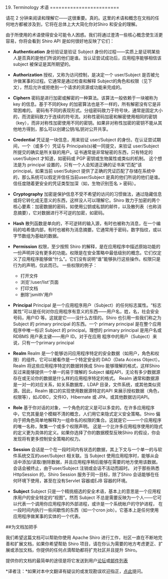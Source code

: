 19. Terminology 术语
========================

请花 2 分钟来阅读和理解它——这很重要。真的。这里的术语和概念在文档的任何地方都被涉及到，它将在总体上大大简化你对Shiro 和安全的理解。

由于所使用的术语使得安全可能令人困惑。我们将通过澄清一些核心概念使生活更容易，你将会看到 Shiro API 是如何很好地反映了它们：

* **Authentication** 
身份验证是验证 Subject 身份的过程——实质上是证明某些人是否真的是他们所说的他们是谁。当认证尝试成功后，应用程序能够相信该subject 被保证是其所期望的。

* **Authorization**
授权，又称为访问控制，是决定一个 user/Subject 是否被允许做某事的过程。它通常是通过检查和解释 Subject的角色和权限（见下文），然后允许或拒绝到一个请求的资源或功能来完成的。

* **Ciphern**
密码是进行加密或解密的一种算法。该算法一般依赖于一块被称为 key 的信息。基于不同的key 的加密算法也是不一样的，所有解密没有它是非常困难的。
密码有不同的表现形式。分组密码致力于符号块，通常是固定大小的，而流密码致力于连续的符号流。对称性密码加密和解密使用相同的密钥（key），而非对称性加密使用不同的密钥。如果非对称性加密的密钥不能从其他地方得到，那么可以创建公钥/私钥对公开共享。

* **Credential**
凭证是一块信息，用来验证 user/Subject 的身份。在认证尝试期间，一个（或多个）凭证与 Principals(s)被一同提交，来验证 user/Subject 所提交的确实是所关联的用户。证书通常是非常秘密的东西，只有特定的
user/Subject 才知道，如密码或 PGP 密钥或生物属性或类似的机制。
这个想法是为 principal 设置的，只有一个人会知道正确的证书来“匹配”该 principal。如果当前 user/Subject 提供了正确的凭证匹配了存储在系统中的，那么系统可以假定并信任当前user/Subject 是真的他们所说的他们是谁。信任度随着更安全的凭证类型加深（如，生物识别签名 > 密码）。

* **Cryptography**
加密是保护信息不受不希望的访问的习惯做法，通过隐藏信息或将它转化成无意义的东西，这样没人可以理解它。Shiro 致力于加密的两个核心要素：加密数据的密码，如使用公钥或私钥的邮件，以及散列表（也称消息摘要），它对数据进行不可逆的加密，如密码。

* **Hash**
散列函数是单向的，不可逆转的输入源，有时也被称为消息，在一个编码的哈希值内部，有时也被称为消息摘要。它通常用于密码，数字指纹，或以字节数组为基础的数据。

* **Permission**
权限，至少按照 Shiro 的解释，是在应用程序中描述原始功能的一份声明并没有更多的功能。权限是在安全策略中最低级别的概念。它们仅定义了应用程序能够做“什么”。它们没有说明“谁”能够执行这些操作。权限只是行为的声明，仅此而已。
一些权限的例子：
	* 打开文件
	* 浏览'/user/list'页面
	* 打印文档
	* 删除'jsmith'用户
	
* **Principal**
Principal 是一个应用程序用户（Subject）的任何标志属性。“标志属性”可以是任何对你应用程序有意义的东西——用户名，姓，名，社会安全号码，用户ID 等。这就是它——没什么古怪的。Shiro 也引用一些我们称之为Subject 的 primary principal 的东西。一个 primary principal 是在整个应用程序中唯一标识 Subject 的 principal。理想的 primary principal 是用户名或 RDBMS 用户表主键——用户 ID。对于在应用
程序中的用户（Subject）来说，只有一个primary principal

* **Realm**
Realm 是一个能够访问应用程序特定的安全数据（如用户，角色和权限）的组件。它可以被看作是一个特定安全的 DAO（Data Access Object）。Realm 将这些应用程序特定的数据转换成 Shiro 能够理解的格式，这样Shiro 反过来能够提供一个单一的易于理解的 Subject 编程API，无论有多少数据源存在或无论你的数据是什么样的应用程序特定的格式。 
Realm 通常和数据源是一对一的对应关系，如关系数据库，LDAP 目录，文件系统，或其他类似资源。因此，Realm 接口的实现使用数据源特定的API 来展示授权数据（角色，权限等），如JDBC，文件IO，Hibernate 或
JPA，或其他数据访问API。

* **Role**
基于你对话的对象，一个角色的定义是可以多变的。在许多应用程序中，它充其量是个模糊不清的概念，人们用它来隐式定义安全策略。Shiro 偏向于把角色简单地解释为一组命名的权限的集合。这就是它——一个应用程序的唯一名称，聚集一个或多个权限声明。
这是一个比许多应用程序使用的隐式的定义更为具体的定义。如果你选择了你的数据模型反映Shiro 的假设，你会发现将有更多控制安全策略的权力。

* **Session**
会话是一个在一段时间内有状态的数据，其上下文与一个单一的与软件系统交互的user/Subject 相关联。当 Subject 使用应用程序时，能够从会话中添加/读取/删除数据，并且应用程序稍后能够在需要的地方使用该数据。会话会被终止，由于user/Subject 注销或会话不活动而超时。
对于那些熟悉 HttpSession 的，Shiro Session 服务于同一目标，除了Shiro 会话能够在任何环境下使用，甚至在没有Servlet 容器或EJB 容器的环境。

* **Subject**
Subject 只是一个精挑细选的安全术语，基本上的意思是一个应用程序用户的安全特定的“视图”。然而 Subject 不总是需要反映为一个人——它可以代表一个调用你应用程序的外部进程，或许是一个系统帐户的守护进程，
在一段时间内执行一些间歇性的东西（如一个cron job）。它基本上是任何使用应用程序做某事的实体的一个代表。


##为文档加把手

我们希望这篇文档可以帮助你使用 Apache Shiro 进行工作，社区一直在不断地完善和扩展文档，如果你希望帮助 Shiro 项目，请在你认为需要的地方考虑更正、扩展或添加文档，你提供的任何点滴帮助都将扩充社区并且提升 Shiro。

提供你的文档的最简单的途径是将它发送到用户[论坛](http://shiro-user.582556.n2.nabble.com/)或[邮件列表](http://shiro.apache.org/mailing-lists.html)

*译者注：*如果对本中文翻译有疑议的或发现勘误欢迎指正，[点此](https://github.com/elfy0suen/apache-shiro-1.2.x-reference/issues)提问。
